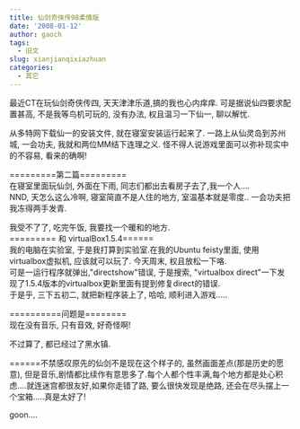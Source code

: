 ```yaml
---
title: 仙剑奇侠传98柔情版
date: '2008-01-12'
author: gaoch
tags:
  - 旧文
slug: xianjianqixiazhuan
categories:
  - 其它
---
```


最近CT在玩仙剑奇侠传四, 天天津津乐道,搞的我也心内痒痒.
可是据说仙四要求配置甚高, 不是我等鸟机可玩的, 没有办法,
权且温习一下仙一, 聊以解忧.  
  
从多特网下载仙一的安装文件, 就在寝室安装运行起来了.
一路上从仙灵岛到苏州城, 一会功夫, 我就和两位MM结下连理之义.
怪不得人说游戏里面可以弥补现实中的不容易, 看来的确啊!  
  
=========第二篇=========  
在寝室里面玩仙剑, 外面在下雨, 同志们都出去看房子去了,我一个人....  
NND, 天怎么这么冷啊, 寝室简直不是人住的地方, 室温基本就是零度..
一会功夫把我冻得两手发青.  
  
我受不了了, 吃完午饭, 我要找一个暖和的地方.  
========= 和 virtualBox1.5.4======  
我的电脑在实验室, 于是我打算到实验室.在我的Ubuntu feisty里面,
使用virtualbox虚拟机, 应该就可以玩了. 今天周末, 权且放松一下咯.  
可是一运行程序就弹出,"directshow"错误, 于是搜索, "virtualbox
direct"一下发现了1.5.4版本的virtualbox更新里面有提到修复direct的错误.  
于是乎, 三下五初二, 就把新程序装上了, 哈哈, 顺利进入游戏.....  
  
==========问题是========  
现在没有音乐, 只有音效, 好奇怪啊!  
  
不过算了, 都已经过了黑水镇.  
  
======不禁感叹原先的仙剑不是现在这个样子的,
虽然画面差点(那是历史的愿意),
但是音乐,剧情都比续作有意思多了.每个人都个性丰满,每个地方都是处心积虑....就连迷宫都很友好,如果你走错了路,
要么很快发现是绝路, 还会在尽头摆上一个宝箱.....真是太好了!  
  
goon....
